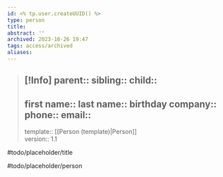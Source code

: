 ```yaml
---
id: <% tp.user.createUUID() %>
type: person
title: 
abstract: ''
archived: 2023-10-26 19:47
tags: access/archived
aliases:
---
```

> [!Info]
> parent::
> sibling::
> child:: 
> ---
> first name::
> last name::
> birthday
> company::
> phone::
> email::
> ---
> template:: [[Person (template)|Person]]  
> version:: 1.1

#todo/placeholder/title 

#todo/placeholder/person
